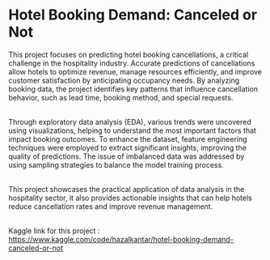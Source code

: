 # Hotel Booking Demand: Canceled or Not

This project focuses on predicting hotel booking cancellations, a critical challenge in the hospitality industry. Accurate predictions of cancellations allow hotels to optimize revenue, manage resources efficiently, and improve customer satisfaction by anticipating occupancy needs. By analyzing booking data, the project identifies key patterns that influence cancellation behavior, such as lead time, booking method, and special requests.<br><br>

Through exploratory data analysis (EDA), various trends were uncovered using visualizations, helping to understand the most important factors that impact booking outcomes. To enhance the dataset, feature engineering techniques were employed to extract significant insights, improving the quality of predictions. The issue of imbalanced data was addressed by using sampling strategies to balance the model training process.<br><br>

This project showcases the practical application of data analysis in the hospitality sector, it also provides actionable insights that can help hotels reduce cancellation rates and improve revenue management.<br><br>

Kaggle link for this project : https://www.kaggle.com/code/hazalkantar/hotel-booking-demand-canceled-or-not
